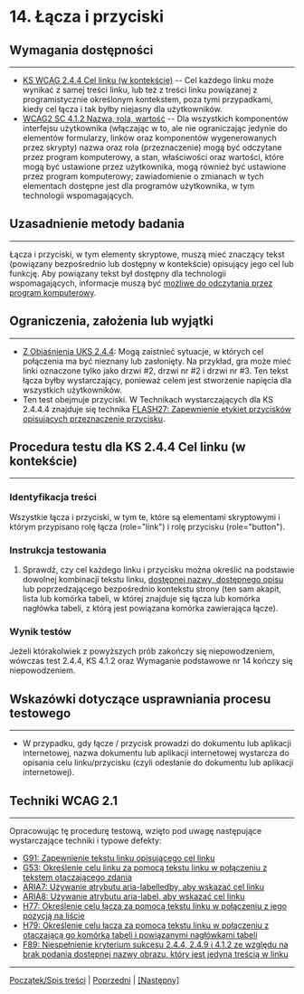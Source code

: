 # 14. Łącza i przyciski

## Wymagania dostępności
---------------------
-   [KS WCAG 2.4.4 Cel linku (w kontekście)](https://wcag.lepszyweb.pl/#link-purpose-in-context) -- Cel każdego linku może wynikać z samej treści linku, lub też z treści linku powiązanej z programistycznie określonym kontekstem, poza tymi przypadkami, kiedy cel łącza i tak byłby niejasny dla użytkowników.
-   [WCAG2 SC 4.1.2 Nazwa, rola, wartość](https://wcag.lepszyweb.pl/#name-role-value) -- Dla wszystkich komponentów interfejsu użytkownika (włączając w to, ale nie ograniczając jedynie do elementów formularzy, linków oraz komponentów wygenerowanych przez skrypty) nazwa oraz rola (przeznaczenie) mogą być odczytane przez program komputerowy, a stan, właściwości oraz wartości, które mogą być ustawione przez użytkownika, mogą również być ustawione przez program komputerowy; zawiadomienie o zmianach w tych elementach dostępne jest dla programów użytkownika, w tym technologii wspomagających.

## Uzasadnienie metody badania
------------------------------
Łącza i przyciski, w tym elementy skryptowe, muszą mieć znaczący tekst (powiązany bezpośrednio lub dostępny w kontekście) opisujący jego cel lub funkcję. Aby powiązany tekst był dostępny dla technologii wspomagających, informacje muszą być [możliwe do odczytania przez program komputerowy](https://www.w3.org/TR/WCAG21/#dfn-programmatically-determinable).

## Ograniczenia, założenia lub wyjątki
--------------------------------------
-   [Z Objaśnienia UKS 2.4.4](https://www.w3.org/TR/UNDERSTANDING-WCAG20/navigation-mechanisms-refs.html): Mogą zaistnieć sytuacje, w których cel połączenia ma być nieznany lub zasłonięty. Na przykład, gra może mieć linki oznaczone tylko jako drzwi \#2, drzwi nr \#2 i drzwi nr \#3. Ten tekst łącza byłby wystarczający, ponieważ celem jest stworzenie napięcia dla wszystkich użytkowników.
-   Ten test obejmuje przyciski. W Technikach wystarczających dla KS 2.4.4.4 znajduje się technika [FLASH27: Zapewnienie etykiet przycisków opisujących przeznaczenie przycisku](https://www.w3.org/WAI/WCAG21/Techniques/flash/FLASH27).


## Procedura testu dla KS 2.4.4 Cel linku (w kontekście)
--------------------------------------------------------
### Identyfikacja treści

Wszystkie łącza i przyciski, w tym te, które są elementami skryptowymi i którym przypisano rolę łącza (role="link")  i rolę przycisku (role="button").

### Instrukcja testowania

1.  Sprawdź, czy cel każdego linku i przycisku można określić na podstawie dowolnej kombinacji tekstu linku, [dostępnej nazwy, dostępnego opisu](https://www.w3.org/TR/html-aam-1.0/#accessible-name-and-description-computation) lub poprzedzającego bezpośrednio kontekstu strony (ten sam akapit, lista lub komórka tabeli, w której znajduje się łącza lub komórka nagłówka tabeli, z którą jest powiązana komórka zawierająca łącze).

### Wynik testów

Jeżeli którakolwiek z powyższych prób zakończy się niepowodzeniem, wówczas test 2.4.4, KS 4.1.2 oraz Wymaganie podstawowe nr 14 kończy się niepowodzeniem.

##  Wskazówki dotyczące usprawniania procesu testowego
----------------------------------------------------------

-   W przypadku, gdy łącze / przycisk prowadzi do dokumentu lub aplikacji internetowej, nazwa dokumentu lub aplikacji internetowej wystarcza do opisania celu linku/przycisku (czyli odesłanie do dokumentu lub aplikacji internetowej).


## Techniki WCAG 2.1
--------------------
Opracowując tę procedurę testową, wzięto pod uwagę następujące wystarczające techniki i typowe defekty:
-   [G91: Zapewnienie tekstu linku opisującego cel linku](https://www.w3.org/TR/WCAG20-TECHS/G91.html)
-   [G53: Określenie celu linku za pomocą tekstu linku w połączeniu z tekstem otaczającego zdania](https://www.w3.org/TR/WCAG20-TECHS/G53.html)
-   [ARIA7: Używanie atrybutu aria-labelledby, aby wskazać cel linku](https://www.w3.org/TR/WCAG20-TECHS/ARIA7.html)
-   [ARIA8: Używanie atrybutu aria-label, aby wskazać cel linku](https://www.w3.org/TR/WCAG20-TECHS/ARIA8.html)
-   [H77: Określenie celu łącza za pomocą tekstu linku w połączeniu z jego pozycją na liście](https://www.w3.org/TR/WCAG20-TECHS/H77.html)
-   [H79: Określenie celu łącza za pomocą tekstu linku w połączeniu z otaczającą go komórką tabeli i powiązanymi nagłówkami tabeli](https://www.w3.org/TR/WCAG20-TECHS/H79.html)
-   [F89: Niespełnienie kryterium sukcesu 2.4.4, 2.4.9 i 4.1.2 ze względu na brak podania dostępnej nazwy obrazu, który jest jedyną treścią w linku](http://www.w3.org/TR/2016/NOTE-WCAG20-TECHS-20161007/F89)

----------------------------------------
[Początek/Spis treści](index.md) | [Poprzedni](ICT_13_struktura-tresci.md) | [[Następny]](ICT_15_jezyk.md)
